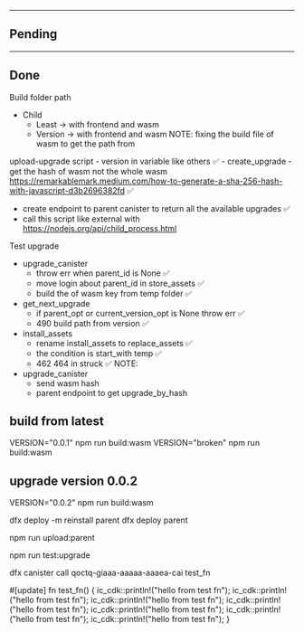 

----------------------------
  Pending
----------------------------


----------------------------
  Done
----------------------------
Build folder path 
- Child 
    - Least -> with frontend and wasm 
    - Version -> with frontend and wasm
NOTE: fixing the build file of wasm to get the path from 

upload-upgrade script
	- version in variable like others ✅
	- create_upgrade
		- get the hash of wasm not the whole wasm https://remarkablemark.medium.com/how-to-generate-a-sha-256-hash-with-javascript-d3b2696382fd ✅
  - create endpoint to parent canister to return all the available upgrades ✅
  - call this script like external with https://nodejs.org/api/child_process.html 

Test upgrade
  - upgrade_canister
    - throw err when parent_id is None ✅
    - move login about parent_id in store_assets ✅
    - build the of wasm key from temp folder ✅
  - get_next_upgrade
    - if parent_opt or current_version_opt is None throw err ✅
    - 490 build path from version ✅
  - install_assets
    - rename install_assets to replace_assets ✅
    - the condition is start_with temp ✅
    - 462 464 in struck ✅
NOTE: 
  - upgrade_canister
    - send wasm hash
    - parent endpoint to get upgrade_by_hash








## build from latest
VERSION="0.0.1" npm run build:wasm
VERSION="broken" npm run build:wasm

## upgrade version 0.0.2
VERSION="0.0.2" npm run build:wasm
 

dfx deploy -m reinstall parent 
dfx deploy parent 

npm run upload:parent

npm run test:upgrade



dfx canister call qoctq-giaaa-aaaaa-aaaea-cai test_fn


#[update]
fn test_fn() {
    ic_cdk::println!("hello from test fn");
    ic_cdk::println!("hello from test fn");
    ic_cdk::println!("hello from test fn");
    ic_cdk::println!("hello from test fn");
    ic_cdk::println!("hello from test fn");
    ic_cdk::println!("hello from test fn");
    ic_cdk::println!("hello from test fn");
}